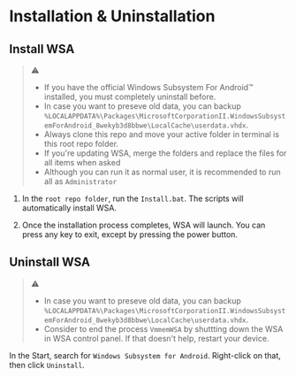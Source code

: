 # Installation & Uninstallation

## Install WSA

> :warning:
>
> - If you have the official Windows Subsystem For Android™ installed, you must completely uninstall before.
> - In case you want to preseve old data, you can backup `%LOCALAPPDATA%\Packages\MicrosoftCorporationII.WindowsSubsystemForAndroid_8wekyb3d8bbwe\LocalCache\userdata.vhdx`.
> - Always clone this repo and move your active folder in terminal is this root repo folder.
> - If you're updating WSA, merge the folders and replace the files for all items when asked
> - Although you can run it as normal user, it is recommended to run all as `Administrator`

1. In the `root repo folder`, run the `Install.bat`. The scripts will automatically install WSA.

2. Once the installation process completes, WSA will launch. You can press any key to exit, except by pressing the power button.

## Uninstall WSA

> :warning:
>
> - In case you want to preseve old data, you can backup `%LOCALAPPDATA%\Packages\MicrosoftCorporationII.WindowsSubsystemForAndroid_8wekyb3d8bbwe\LocalCache\userdata.vhdx`.
> - Consider to end the process `VmmemWSA` by shuttting down the WSA in WSA control panel. If that doesn't help, restart your device.

In the Start, search for `Windows Subsystem for Android`. Right-click on that, then click `Uninstall`.

